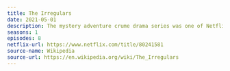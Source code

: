 ```yaml
---
title: The Irregulars
date: 2021-05-01
description: The mystery adventure crume drama series was one of Netflix's most popular shows and topped the charts on release. Still it was cancelled after one season. 
seasons: 1
episodes: 8
netflix-url: https://www.netflix.com/title/80241581
source-name: Wikipedia  
source-url: https://en.wikipedia.org/wiki/The_Irregulars
---
```


